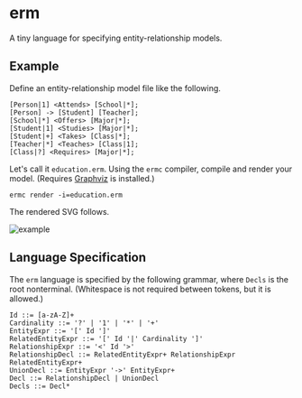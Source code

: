 # erm

A tiny language for specifying entity-relationship models.

## Example

Define an entity-relationship model file like the following.

    [Person|1] <Attends> [School|*];
    [Person] -> [Student] [Teacher];
    [School|*] <Offers> [Major|*];
    [Student|1] <Studies> [Major|*];
    [Student|+] <Takes> [Class|*];
    [Teacher|*] <Teaches> [Class|1];
    [Class|?] <Requires> [Major|*];
    
Let's call it `education.erm`. Using the `ermc` compiler, compile and render your model.
(Requires [Graphviz](http://www.graphviz.org/) is installed.)

    ermc render -i=education.erm
    
The rendered SVG follows.

![example](http://i.imgur.com/4bDvDse.png)

## Language Specification

The `erm` language is specified by the following grammar,
where `Decls` is the root nonterminal.
(Whitespace is not required between tokens, but it is allowed.)

    Id ::= [a-zA-Z]+
    Cardinality ::= '?' | '1' | '*' | '+'
    EntityExpr ::= '[' Id ']'
    RelatedEntityExpr ::= '[' Id '|' Cardinality ']'
    RelationshipExpr ::= '<' Id '>'
    RelationshipDecl ::= RelatedEntityExpr+ RelationshipExpr RelatedEntityExpr+
    UnionDecl ::= EntityExpr '->' EntityExpr+
    Decl ::= RelationshipDecl | UnionDecl
    Decls ::= Decl*
